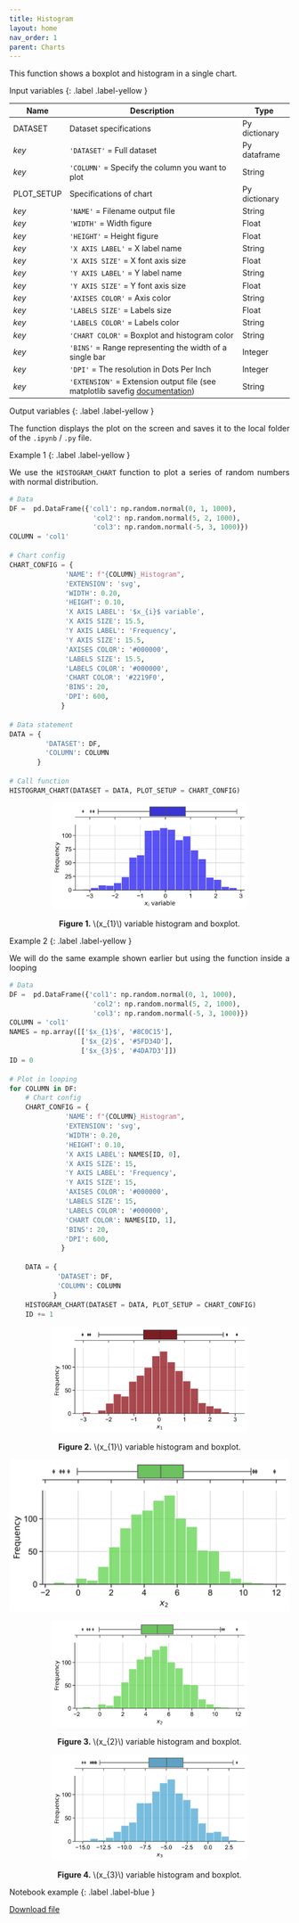 ```yaml
---
title: Histogram
layout: home
nav_order: 1
parent: Charts
---
```


<p align = "justify">This function shows a boxplot and histogram in a single chart.</p>

Input variables
{: .label .label-yellow }

<table style = "width:100%">
    <thead>
      <tr>
        <th>Name</th>
        <th>Description</th>
        <th>Type</th>
      </tr>
    </thead>
    <tr>
        <td>DATASET</td>
        <td>Dataset specifications</td>
        <td>Py dictionary</td>
    </tr>
    <tr>
        <td><i>key</i></td>
        <td><code>'DATASET'</code> = Full dataset</td>
        <td>Py dataframe</td>
    </tr>  
    <tr>
        <td><i>key</i></td>
        <td><code>'COLUMN'</code> = Specify the column you want to plot</td>
        <td>String</td>
    </tr>  
    <tr>
        <td>PLOT_SETUP</td>
        <td>Specifications of chart</td>
        <td>Py dictionary</td>
    </tr>  
    <tr>
        <td><i>key</i></td>
        <td><code>'NAME'</code> = Filename output file</td>
        <td>String</td>
    </tr>  
    <tr>
        <td><i>key</i></td>
        <td><code>'WIDTH'</code> = Width figure</td>
        <td>Float</td>
    </tr>
    <tr>
        <td><i>key</i></td>
        <td><code>'HEIGHT'</code> = Height figure</td>
        <td>Float</td>
    </tr>  
    <tr>
        <td><i>key</i></td>
        <td><code>'X AXIS LABEL'</code> = X label name</td>
        <td>String</td>
    </tr>  
    <tr>
        <td><i>key</i></td>
        <td><code>'X AXIS SIZE'</code> = X font axis size</td>
        <td>Float</td>
    </tr>
    <tr>
        <td><i>key</i></td>
        <td><code>'Y AXIS LABEL'</code> = Y label name</td>
        <td>String</td>
    </tr>  
    <tr>
        <td><i>key</i></td>
        <td><code>'Y AXIS SIZE'</code> = Y font axis size</td>
        <td>Float</td>
    </tr>  
    <tr>
        <td><i>key</i></td>
        <td><code>'AXISES COLOR'</code> = Axis color</td>
        <td>String</td>
    </tr>  
    <tr>
        <td><i>key</i></td>
        <td><code>'LABELS SIZE'</code> = Labels size</td>
        <td>Float</td>
    </tr>
    <tr>
        <td><i>key</i></td>
        <td><code>'LABELS COLOR'</code> = Labels color</td>
        <td>String</td>
    </tr> 
    <tr>
        <td><i>key</i></td>
        <td><code>'CHART COLOR'</code> = Boxplot and histogram color</td>
        <td>String</td>
    </tr>
    <tr>
        <td><i>key</i></td>
        <td><code>'BINS'</code> = Range representing the width of a single bar</td>
        <td>Integer</td>
    </tr> 
    <tr>
        <td><i>key</i></td>
        <td><code>'DPI'</code> = The resolution in Dots Per Inch</td>
        <td>Integer</td>
    </tr>   
    <tr>
        <td><i>key</i></td>
        <td><code>'EXTENSION'</code> = Extension output file (see matplotlib savefig <a href="https://matplotlib.org/stable/api/_as_gen/matplotlib.pyplot.savefig.html" target="_blank">documentation</a>)</td>
        <td>String</td>
    </tr>
</table>

Output variables
{: .label .label-yellow }

<p align = "justify">The function displays the plot on the screen and saves it to the local folder of the <code>.ipynb</code> / <code>.py</code> file.</p>

Example 1
{: .label .label-yellow }

<p align = "justify">We use the <code>HISTOGRAM_CHART</code> function to plot a series of random numbers with normal distribution.</p>

```python
# Data
DF =  pd.DataFrame({'col1': np.random.normal(0, 1, 1000),
                     'col2': np.random.normal(5, 2, 1000),
                     'col3': np.random.normal(-5, 3, 1000)})
COLUMN = 'col1'

# Chart config
CHART_CONFIG = {
              'NAME': f"{COLUMN}_Histogram",
              'EXTENSION': 'svg',
              'WIDTH': 0.20, 
              'HEIGHT': 0.10,
              'X AXIS LABEL': '$x_{i}$ variable',
              'X AXIS SIZE': 15.5,
              'Y AXIS LABEL': 'Frequency',
              'Y AXIS SIZE': 15.5,
              'AXISES COLOR': '#000000',
              'LABELS SIZE': 15.5,
              'LABELS COLOR': '#000000', 
              'CHART COLOR': '#2219F0',
              'BINS': 20,
              'DPI': 600,
             }

# Data statement 
DATA = {
         'DATASET': DF,
         'COLUMN': COLUMN        
       }  

# Call function
HISTOGRAM_CHART(DATASET = DATA, PLOT_SETUP = CHART_CONFIG)
```

<center><img src="/_imgs/figure1.svg" width="70%"></center>
<p align = "center"><b>Figure 1.</b> \(x_{1}\) variable histogram and boxplot.</p>

Example 2
{: .label .label-yellow }

<p align = "justify">We will do the same example shown earlier but using the function inside a looping</p>

```python
# Data
DF =  pd.DataFrame({'col1': np.random.normal(0, 1, 1000),
                     'col2': np.random.normal(5, 2, 1000),
                     'col3': np.random.normal(-5, 3, 1000)})
COLUMN = 'col1'
NAMES = np.array([['$x_{1}$', '#8C0C15'], 
                  ['$x_{2}$', '#5FD34D'],
                  ['$x_{3}$', '#4DA7D3']])
ID = 0

# Plot in looping
for COLUMN in DF:
    # Chart config
    CHART_CONFIG = {
              'NAME': f"{COLUMN}_Histogram",
              'EXTENSION': 'svg',
              'WIDTH': 0.20, 
              'HEIGHT': 0.10,
              'X AXIS LABEL': NAMES[ID, 0],
              'X AXIS SIZE': 15,
              'Y AXIS LABEL': 'Frequency',
              'Y AXIS SIZE': 15,
              'AXISES COLOR': '#000000',
              'LABELS SIZE': 15,
              'LABELS COLOR': '#000000', 
              'CHART COLOR': NAMES[ID, 1],
              'BINS': 20,
              'DPI': 600,
             }
    
    DATA = {
            'DATASET': DF,
            'COLUMN': COLUMN        
           }
    HISTOGRAM_CHART(DATASET = DATA, PLOT_SETUP = CHART_CONFIG)
    ID += 1
```
<center><img src="_imgs/figure2.svg" width="70%"></center>
<p align = "center">
<b>Figure 2.</b> \(x_{1}\) variable histogram and boxplot.</p>

![Coding Train when camera turns off](_imgs/figure3.svg)
<center><img src="/_imgs/figure3.svg" width="70%"></center>
<p align = "center">
<b>Figure 3.</b> \(x_{2}\) variable histogram and boxplot.</p>

<center><img src="/_imgs/figure4.svg" width="70%"></center>
<p align = "center">
<b>Figure 4.</b> \(x_{3}\) variable histogram and boxplot.</p>

Notebook example
{: .label .label-blue }

<a href="https://mega.nz/file/31FFDIAZ#zVEB5y81VjlbIazIijpgqzTFTxLtmqJVpnA6QAF7vjA" target="_blank">Download file</a>